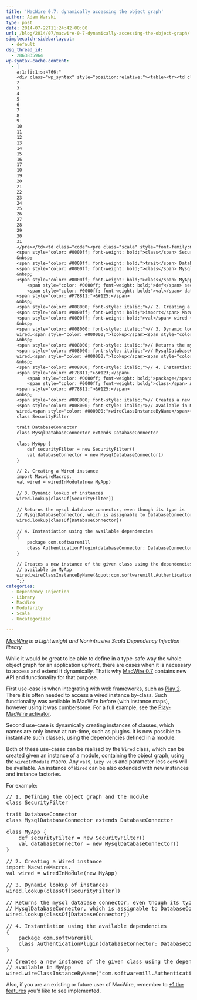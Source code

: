 ```yaml
---
title: 'MacWire 0.7: dynamically accessing the object graph'
author: Adam Warski
type: post
date: 2014-07-22T11:24:42+00:00
url: /blog/2014/07/macwire-0-7-dynamically-accessing-the-object-graph/
simplecatch-sidebarlayout:
  - default
dsq_thread_id:
  - 2863835964
wp-syntax-cache-content:
  - |
    a:1:{i:1;s:4766:"
    <div class="wp_syntax" style="position:relative;"><table><tr><td class="line_numbers"><pre>1
    2
    3
    4
    5
    6
    7
    8
    9
    10
    11
    12
    13
    14
    15
    16
    17
    18
    19
    20
    21
    22
    23
    24
    25
    26
    27
    28
    29
    30
    31
    </pre></td><td class="code"><pre class="scala" style="font-family:monospace;"><span style="color: #008000; font-style: italic;">// 1. Defining the object graph and the module</span>
    <span style="color: #0000ff; font-weight: bold;">class</span> SecurityFilter
    &nbsp;
    <span style="color: #0000ff; font-weight: bold;">trait</span> DatabaseConnector
    <span style="color: #0000ff; font-weight: bold;">class</span> MysqlDatabaseConnector <span style="color: #0000ff; font-weight: bold;">extends</span> DatabaseConnector
    &nbsp;
    <span style="color: #0000ff; font-weight: bold;">class</span> MyApp <span style="color: #F78811;">&#123;</span>
        <span style="color: #0000ff; font-weight: bold;">def</span> securityFilter <span style="color: #000080;">=</span> <span style="color: #0000ff; font-weight: bold;">new</span> SecurityFilter<span style="color: #F78811;">&#40;</span><span style="color: #F78811;">&#41;</span>
        <span style="color: #0000ff; font-weight: bold;">val</span> databaseConnector <span style="color: #000080;">=</span> <span style="color: #0000ff; font-weight: bold;">new</span> MysqlDatabaseConnector<span style="color: #F78811;">&#40;</span><span style="color: #F78811;">&#41;</span>
    <span style="color: #F78811;">&#125;</span>
    &nbsp;
    <span style="color: #008000; font-style: italic;">// 2. Creating a Wired instance</span>
    <span style="color: #0000ff; font-weight: bold;">import</span> MacwireMacros.<span style="color: #000080;">_</span>
    <span style="color: #0000ff; font-weight: bold;">val</span> wired <span style="color: #000080;">=</span> wiredInModule<span style="color: #F78811;">&#40;</span><span style="color: #0000ff; font-weight: bold;">new</span> MyApp<span style="color: #F78811;">&#41;</span>
    &nbsp;
    <span style="color: #008000; font-style: italic;">// 3. Dynamic lookup of instances</span>
    wired.<span style="color: #000000;">lookup</span><span style="color: #F78811;">&#40;</span>classOf<span style="color: #F78811;">&#91;</span>SecurityFilter<span style="color: #F78811;">&#93;</span><span style="color: #F78811;">&#41;</span>
    &nbsp;
    <span style="color: #008000; font-style: italic;">// Returns the mysql database connector, even though its type is </span>
    <span style="color: #008000; font-style: italic;">// MysqlDatabaseConnector, which is assignable to DatabaseConnector.</span>
    wired.<span style="color: #000000;">lookup</span><span style="color: #F78811;">&#40;</span>classOf<span style="color: #F78811;">&#91;</span>DatabaseConnector<span style="color: #F78811;">&#93;</span><span style="color: #F78811;">&#41;</span>
    &nbsp;
    <span style="color: #008000; font-style: italic;">// 4. Instantiation using the available dependencies</span>
    <span style="color: #F78811;">&#123;</span>
        <span style="color: #0000ff; font-weight: bold;">package</span> com.<span style="color: #000000;">softwaremill</span>
        <span style="color: #0000ff; font-weight: bold;">class</span> AuthenticationPlugin<span style="color: #F78811;">&#40;</span>databaseConnector<span style="color: #000080;">:</span> DatabaseConnector<span style="color: #F78811;">&#41;</span>
    <span style="color: #F78811;">&#125;</span>
    &nbsp;
    <span style="color: #008000; font-style: italic;">// Creates a new instance of the given class using the dependencies </span>
    <span style="color: #008000; font-style: italic;">// available in MyApp</span>
    wired.<span style="color: #000000;">wireClassInstanceByName</span><span style="color: #F78811;">&#40;</span><span style="color: #6666FF;">&quot;com.softwaremill.AuthenticationPlugin&quot;</span><span style="color: #F78811;">&#41;</span></pre></td></tr></table><p class="theCode" style="display:none;">// 1. Defining the object graph and the module
    class SecurityFilter
    
    trait DatabaseConnector
    class MysqlDatabaseConnector extends DatabaseConnector
    
    class MyApp {
        def securityFilter = new SecurityFilter()
        val databaseConnector = new MysqlDatabaseConnector()
    }
    
    // 2. Creating a Wired instance
    import MacwireMacros._
    val wired = wiredInModule(new MyApp)
    
    // 3. Dynamic lookup of instances
    wired.lookup(classOf[SecurityFilter])
    
    // Returns the mysql database connector, even though its type is 
    // MysqlDatabaseConnector, which is assignable to DatabaseConnector.
    wired.lookup(classOf[DatabaseConnector])
    
    // 4. Instantiation using the available dependencies
    {
        package com.softwaremill
        class AuthenticationPlugin(databaseConnector: DatabaseConnector)
    }
    
    // Creates a new instance of the given class using the dependencies 
    // available in MyApp
    wired.wireClassInstanceByName(&quot;com.softwaremill.AuthenticationPlugin&quot;)</p></div>
    ";}
categories:
  - Dependency Injection
  - Library
  - MacWire
  - Modularity
  - Scala
  - Uncategorized

---
```

_[MacWire][1] is a Lightweight and Nonintrusive Scala Dependency Injection library._

While it would be great to be able to define in a type-safe way the whole object graph for an application upfront, there are cases when it is necessary to access and extend it dynamically. That’s why [MacWire 0.7][1] contains new API and functionality for that purpose.

First use-case is when integrating with web frameworks, such as [Play 2][2]. There it is often needed to access a wired instance by-class. Such functionality was available in MacWire before (with instance maps), however using it was cumbersome. For a full example, see the [Play-MacWire activator][3].

Second use-case is dynamically creating instances of classes, which names are only known at run-time, such as plugins. It is now possible to instantiate such classes, using the dependencies defined in a module.

Both of these use-cases can be realised by the `Wired` class, which can be created given an instance of a module, containing the object graph, using the `wiredInModule` macro. Any `val`s, `lazy val`s and parameter-less `def`s will be available. An instance of `Wired` can be also extended with new instances and instance factories.

For example:

<pre lang="scala" line="1">// 1. Defining the object graph and the module
class SecurityFilter

trait DatabaseConnector
class MysqlDatabaseConnector extends DatabaseConnector

class MyApp {
    def securityFilter = new SecurityFilter()
    val databaseConnector = new MysqlDatabaseConnector()
}

// 2. Creating a Wired instance
import MacwireMacros._
val wired = wiredInModule(new MyApp)

// 3. Dynamic lookup of instances
wired.lookup(classOf[SecurityFilter])

// Returns the mysql database connector, even though its type is 
// MysqlDatabaseConnector, which is assignable to DatabaseConnector.
wired.lookup(classOf[DatabaseConnector])

// 4. Instantiation using the available dependencies
{
    package com.softwaremill
    class AuthenticationPlugin(databaseConnector: DatabaseConnector)
}

// Creates a new instance of the given class using the dependencies 
// available in MyApp
wired.wireClassInstanceByName("com.softwaremill.AuthenticationPlugin")
</pre>

Also, if you are an existing or future user of MacWire, remember to [+1 the features][4] you’d like to see implemented.

 [1]: https://github.com/adamw/macwire
 [2]: http://www.playframework.com/
 [3]: http://typesafe.com/activator/template/macwire-activator
 [4]: https://github.com/adamw/macwire#future-development---vote
